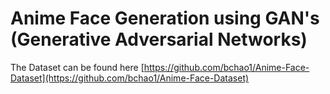 # Anime Face Generation using GAN's (Generative Adversarial Networks)
The Dataset can be found here [https://github.com/bchao1/Anime-Face-Dataset](https://github.com/bchao1/Anime-Face-Dataset)

